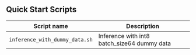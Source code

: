 <!--- 40. Quick Start Scripts -->
## Quick Start Scripts

| Script name | Description |
|-------------|-------------|
| `inference_with_dummy_data.sh` | Inference with int8 batch_size64 dummy data |
